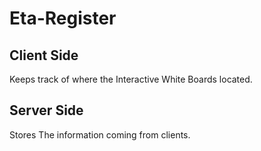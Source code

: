 # Eta-Register
## Client  Side
Keeps track of where the Interactive White Boards located.

## Server Side
Stores The information coming from clients.
